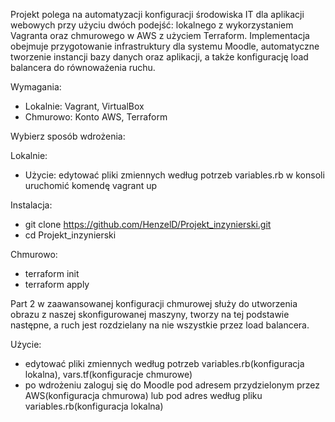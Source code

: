 Projekt polega na automatyzacji konfiguracji środowiska IT dla aplikacji webowych przy użyciu dwóch podejść: lokalnego z wykorzystaniem Vagranta oraz chmurowego w AWS z użyciem Terraform. Implementacja obejmuje przygotowanie infrastruktury dla systemu Moodle, automatyczne tworzenie instancji bazy danych oraz aplikacji, a także konfigurację load balancera do równoważenia ruchu.

Wymagania:
- Lokalnie: Vagrant, VirtualBox
- Chmurowo: Konto AWS, Terraform

Wybierz sposób wdrożenia:

Lokalnie:
- Użycie:
    edytować pliki zmiennych według potrzeb variables.rb
    w konsoli uruchomić komendę vagrant up
    
  
Instalacja:
- git clone https://github.com/HenzelD/Projekt_inzynierski.git
- cd Projekt_inzynierski



Chmurowo:
- terraform init
- terraform apply

Part 2  w zaawansowanej konfiguracji chmurowej służy do utworzenia obrazu z naszej skonfigurowanej maszyny, tworzy na tej podstawie następne, a ruch jest rozdzielany na nie wszystkie przez load balancera.

Użycie:
- edytować pliki zmiennych według potrzeb variables.rb(konfiguracja lokalna), vars.tf(konfiguracje chmurowe)
- po wdrożeniu zaloguj się do Moodle pod adresem przydzielonym przez AWS(konfiguracja chmurowa) lub pod adres według pliku variables.rb(konfiguracja lokalna) 




